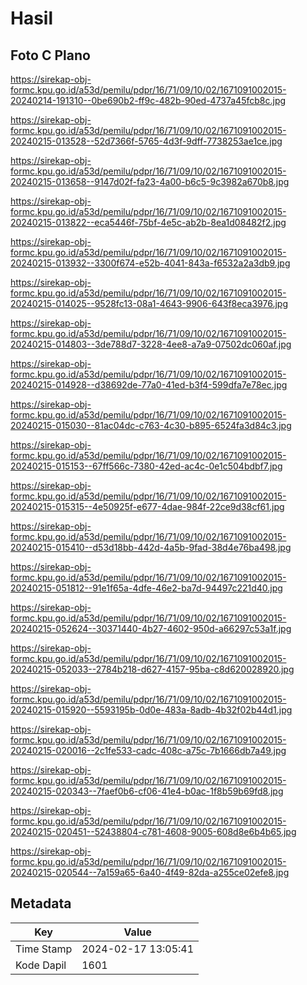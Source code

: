 # Hasil

## Foto C Plano

https://sirekap-obj-formc.kpu.go.id/a53d/pemilu/pdpr/16/71/09/10/02/1671091002015-20240214-191310--0be690b2-ff9c-482b-90ed-4737a45fcb8c.jpg

https://sirekap-obj-formc.kpu.go.id/a53d/pemilu/pdpr/16/71/09/10/02/1671091002015-20240215-013528--52d7366f-5765-4d3f-9dff-7738253ae1ce.jpg

https://sirekap-obj-formc.kpu.go.id/a53d/pemilu/pdpr/16/71/09/10/02/1671091002015-20240215-013658--9147d02f-fa23-4a00-b6c5-9c3982a670b8.jpg

https://sirekap-obj-formc.kpu.go.id/a53d/pemilu/pdpr/16/71/09/10/02/1671091002015-20240215-013822--eca5446f-75bf-4e5c-ab2b-8ea1d08482f2.jpg

https://sirekap-obj-formc.kpu.go.id/a53d/pemilu/pdpr/16/71/09/10/02/1671091002015-20240215-013932--3300f674-e52b-4041-843a-f6532a2a3db9.jpg

https://sirekap-obj-formc.kpu.go.id/a53d/pemilu/pdpr/16/71/09/10/02/1671091002015-20240215-014025--9528fc13-08a1-4643-9906-643f8eca3976.jpg

https://sirekap-obj-formc.kpu.go.id/a53d/pemilu/pdpr/16/71/09/10/02/1671091002015-20240215-014803--3de788d7-3228-4ee8-a7a9-07502dc060af.jpg

https://sirekap-obj-formc.kpu.go.id/a53d/pemilu/pdpr/16/71/09/10/02/1671091002015-20240215-014928--d38692de-77a0-41ed-b3f4-599dfa7e78ec.jpg

https://sirekap-obj-formc.kpu.go.id/a53d/pemilu/pdpr/16/71/09/10/02/1671091002015-20240215-015030--81ac04dc-c763-4c30-b895-6524fa3d84c3.jpg

https://sirekap-obj-formc.kpu.go.id/a53d/pemilu/pdpr/16/71/09/10/02/1671091002015-20240215-015153--67ff566c-7380-42ed-ac4c-0e1c504bdbf7.jpg

https://sirekap-obj-formc.kpu.go.id/a53d/pemilu/pdpr/16/71/09/10/02/1671091002015-20240215-015315--4e50925f-e677-4dae-984f-22ce9d38cf61.jpg

https://sirekap-obj-formc.kpu.go.id/a53d/pemilu/pdpr/16/71/09/10/02/1671091002015-20240215-015410--d53d18bb-442d-4a5b-9fad-38d4e76ba498.jpg

https://sirekap-obj-formc.kpu.go.id/a53d/pemilu/pdpr/16/71/09/10/02/1671091002015-20240215-051812--91e1f65a-4dfe-46e2-ba7d-94497c221d40.jpg

https://sirekap-obj-formc.kpu.go.id/a53d/pemilu/pdpr/16/71/09/10/02/1671091002015-20240215-052624--30371440-4b27-4602-950d-a66297c53a1f.jpg

https://sirekap-obj-formc.kpu.go.id/a53d/pemilu/pdpr/16/71/09/10/02/1671091002015-20240215-052033--2784b218-d627-4157-95ba-c8d620028920.jpg

https://sirekap-obj-formc.kpu.go.id/a53d/pemilu/pdpr/16/71/09/10/02/1671091002015-20240215-015920--5593195b-0d0e-483a-8adb-4b32f02b44d1.jpg

https://sirekap-obj-formc.kpu.go.id/a53d/pemilu/pdpr/16/71/09/10/02/1671091002015-20240215-020016--2c1fe533-cadc-408c-a75c-7b1666db7a49.jpg

https://sirekap-obj-formc.kpu.go.id/a53d/pemilu/pdpr/16/71/09/10/02/1671091002015-20240215-020343--7faef0b6-cf06-41e4-b0ac-1f8b59b69fd8.jpg

https://sirekap-obj-formc.kpu.go.id/a53d/pemilu/pdpr/16/71/09/10/02/1671091002015-20240215-020451--52438804-c781-4608-9005-608d8e6b4b65.jpg

https://sirekap-obj-formc.kpu.go.id/a53d/pemilu/pdpr/16/71/09/10/02/1671091002015-20240215-020544--7a159a65-6a40-4f49-82da-a255ce02efe8.jpg


## Metadata

| Key        | Value               |
| ---------- | ------------------- |
| Time Stamp | 2024-02-17 13:05:41 |
| Kode Dapil | 1601                |



